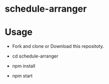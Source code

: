 # schedule-arranger

# Usage

- Fork and clone  or Download this repositoty.

- cd schedule-arranger
- npm install
- npm start
